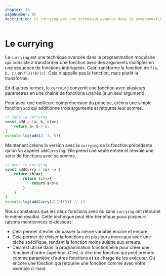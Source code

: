 ```yaml
---
chapter: 19
pageNumber: 95
description: Le currying est une technique avancée dans la programmation modulaire qui consiste à transformer une fonction avec des arguments multiples en une séquence de fonctions imbriquées. Cela transforme la fonction de f(a, b, c) en f(a)(b)(c). Cela n'appelle pas la fonction, mais plutôt la transforme.
---
```

# Le currying

Le `currying` est une technique avancée dans la programmation modulaire qui consiste à transformer une fonction avec des arguments multiples en une séquence de fonctions imbriquées. Cela transforme la fonction de `f(a, b, c)` en `f(a)(b)(c)`. Cela n'appelle pas la fonction, mais plutôt la transforme.

En d'autres termes, le `currying` convertit une fonction avec plusieurs paramètres en une chaîne de fonctions unaires (à un seul argument).

Pour avoir une meilleure compréhension du principe, créons une simple fonction `add` qui additionne trois arguments et retourne leur somme.

```javascript
// Sans le currying
const add = (a, b, c)=>{
    return a+ b + c;
}
console.log(add(2, 3, 5))
```

Maintenant créons la version avec le `currying` de la fonction précédente qu'on va appeler `addCurrying`. Elle prend une seule entrée et renvoie une série de fonctions avec sa somme.

```javascript
// Avec le currying
const addCurry = (a) => {
    return (b)=>{
        return (c)=>{
            return a+b+c
        }
    }
}
console.log(addCurry(2)(3)(5)) // 10
```

Nous constatons que les deux fonctions avec ou sans `currying` ont retourné le même résultat. Cette technique peut être bénéfique pous plusieurs raisons mentionnées ci-dessous:

* Cela permet d'éviter de passer la même variable encore et encore.
* Cela permet de diviser la fonctions en plusieurs morceaux avec une tâche spécifique, rendant la fonction moins sujette aux erreurs.
* Cela est utilisé dans la programmation fonctionnelle pour créer une fonction d'ordre supérieur. C'est-à-dire une fonction qui peut prendre comme paramètre d'autres fonctions et se charge de les exécuter. Ou encore une fonction qui retourne une fonction comme avec notre exemple ci-haut.
